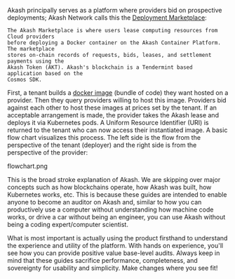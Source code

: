 Akash principally serves as a platform where providers bid on prospective deployments; Akash Network calls this the [Deployment Marketplace](https://docs.akash.network/):

```
The Akash Marketplace is where users lease computing resources from Cloud providers 
before deploying a Docker container on the Akash Container Platform. The marketplace
stores on-chain records of requests, bids, leases, and settlement payments using the 
Akash Token (AKT). Akash's blockchain is a Tendermint based application based on the 
Cosmos SDK.
```
First, a tenant builds a [docker image](https://hub.docker.com/) (bundle of code) they want hosted on a provider. Then they query providers willing to host this image. Providers bid against each other to host these images at prices set by the tenant. If an acceptable arrangement is made, the provider takes the Akash lease and deploys it via Kubernetes pods. A Uniform Resource Identifier (URI) is returned to the tenant who can now access their instantiated image.
A basic flow chart visualizes this process. The left side is the flow from the perspective of the tenant (deployer) and the right side is from the perspective of the provider:

flowchart.png

This is the broad stroke explanation of Akash. We are skipping over major concepts such as how blockchains operate, how Akash was built, how Kubernetes works, etc. This is because these guides are intended to enable anyone to become an auditor on Akash and, similar to how you can productively use a computer without understanding how machine code works, or drive a car without being an engineer, you can use Akash without being a coding expert/computer scientist.

What is most important is actually using the product firsthand to understand the experience and utility of the platform. With hands on experience, you'll see how you can provide positive value base-level audits. Always keep in mind that these guides sacrifice performance, completeness, and sovereignty for usability and simplicity. Make changes where you see fit!
